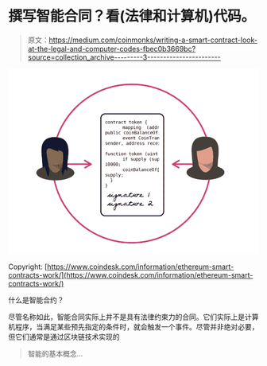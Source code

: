 # 撰写智能合同？看(法律和计算机)代码。

> 原文：<https://medium.com/coinmonks/writing-a-smart-contract-look-at-the-legal-and-computer-codes-fbec0b3669bc?source=collection_archive---------3----------------------->

![](img/9bff6ed361982754e3b948aa841929f6.png)

Copyright: [https://www.coindesk.com/information/ethereum-smart-contracts-work/](https://www.coindesk.com/information/ethereum-smart-contracts-work/)

什么是智能合约？

尽管名称如此，智能合同实际上并不是具有法律约束力的合同。它们实际上是计算机程序，当满足某些预先指定的条件时，就会触发一个事件。尽管并非绝对必要，但它们通常是通过区块链技术实现的

> 智能的基本概念…